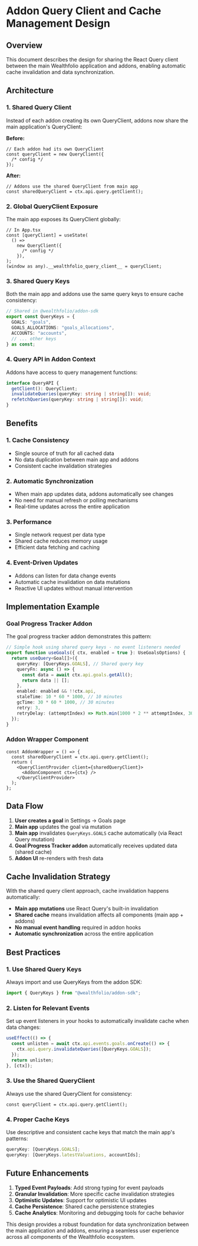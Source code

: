 # Addon Query Client and Cache Management Design

## Overview

This document describes the design for sharing the React Query client between
the main Wealthfolio application and addons, enabling automatic cache
invalidation and data synchronization.

## Architecture

### 1. Shared Query Client

Instead of each addon creating its own QueryClient, addons now share the main
application's QueryClient:

**Before:**

```tsx
// Each addon had its own QueryClient
const queryClient = new QueryClient({
  /* config */
});
```

**After:**

```tsx
// Addons use the shared QueryClient from main app
const sharedQueryClient = ctx.api.query.getClient();
```

### 2. Global QueryClient Exposure

The main app exposes its QueryClient globally:

```tsx
// In App.tsx
const [queryClient] = useState(
  () =>
    new QueryClient({
      /* config */
    }),
);
(window as any).__wealthfolio_query_client__ = queryClient;
```

### 3. Shared Query Keys

Both the main app and addons use the same query keys to ensure cache
consistency:

```typescript
// Shared in @wealthfolio/addon-sdk
export const QueryKeys = {
  GOALS: "goals",
  GOALS_ALLOCATIONS: "goals_allocations",
  ACCOUNTS: "accounts",
  // ... other keys
} as const;
```

### 4. Query API in Addon Context

Addons have access to query management functions:

```typescript
interface QueryAPI {
  getClient(): QueryClient;
  invalidateQueries(queryKey: string | string[]): void;
  refetchQueries(queryKey: string | string[]): void;
}
```

## Benefits

### 1. **Cache Consistency**

- Single source of truth for all cached data
- No data duplication between main app and addons
- Consistent cache invalidation strategies

### 2. **Automatic Synchronization**

- When main app updates data, addons automatically see changes
- No need for manual refresh or polling mechanisms
- Real-time updates across the entire application

### 3. **Performance**

- Single network request per data type
- Shared cache reduces memory usage
- Efficient data fetching and caching

### 4. **Event-Driven Updates**

- Addons can listen for data change events
- Automatic cache invalidation on data mutations
- Reactive UI updates without manual intervention

## Implementation Example

### Goal Progress Tracker Addon

The goal progress tracker addon demonstrates this pattern:

```typescript
// Simple hook using shared query keys - no event listeners needed
export function useGoals({ ctx, enabled = true }: UseGoalsOptions) {
  return useQuery<Goal[]>({
    queryKey: [QueryKeys.GOALS], // Shared query key
    queryFn: async () => {
      const data = await ctx.api.goals.getAll();
      return data || [];
    },
    enabled: enabled && !!ctx.api,
    staleTime: 10 * 60 * 1000, // 10 minutes
    gcTime: 30 * 60 * 1000, // 30 minutes
    retry: 3,
    retryDelay: (attemptIndex) => Math.min(1000 * 2 ** attemptIndex, 30000),
  });
}
```

### Addon Wrapper Component

```tsx
const AddonWrapper = () => {
  const sharedQueryClient = ctx.api.query.getClient();
  return (
    <QueryClientProvider client={sharedQueryClient}>
      <AddonComponent ctx={ctx} />
    </QueryClientProvider>
  );
};
```

## Data Flow

1. **User creates a goal** in Settings → Goals page
2. **Main app** updates the goal via mutation
3. **Main app** invalidates `QueryKeys.GOALS` cache automatically (via React
   Query mutation)
4. **Goal Progress Tracker addon** automatically receives updated data (shared
   cache)
5. **Addon UI** re-renders with fresh data

## Cache Invalidation Strategy

With the shared query client approach, cache invalidation happens automatically:

- **Main app mutations** use React Query's built-in invalidation
- **Shared cache** means invalidation affects all components (main app + addons)
- **No manual event handling** required in addon hooks
- **Automatic synchronization** across the entire application

## Best Practices

### 1. Use Shared Query Keys

Always import and use QueryKeys from the addon SDK:

```typescript
import { QueryKeys } from "@wealthfolio/addon-sdk";
```

### 2. Listen for Relevant Events

Set up event listeners in your hooks to automatically invalidate cache when data
changes:

```typescript
useEffect(() => {
  const unlisten = await ctx.api.events.goals.onCreate(() => {
    ctx.api.query.invalidateQueries([QueryKeys.GOALS]);
  });
  return unlisten;
}, [ctx]);
```

### 3. Use the Shared QueryClient

Always use the shared QueryClient for consistency:

```tsx
const queryClient = ctx.api.query.getClient();
```

### 4. Proper Cache Keys

Use descriptive and consistent cache keys that match the main app's patterns:

```typescript
queryKey: [QueryKeys.GOALS];
queryKey: [QueryKeys.latestValuations, accountIds];
```

## Future Enhancements

1. **Typed Event Payloads**: Add strong typing for event payloads
2. **Granular Invalidation**: More specific cache invalidation strategies
3. **Optimistic Updates**: Support for optimistic UI updates
4. **Cache Persistence**: Shared cache persistence strategies
5. **Cache Analytics**: Monitoring and debugging tools for cache behavior

This design provides a robust foundation for data synchronization between the
main application and addons, ensuring a seamless user experience across all
components of the Wealthfolio ecosystem.
